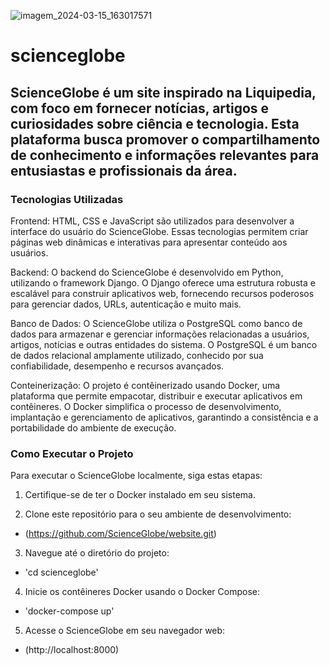 ![imagem_2024-03-15_163017571](https://github.com/NULL5506/scienceglobe/assets/64292548/732f6a9e-0953-448e-8761-0718664bcdc8)

# scienceglobe
## ScienceGlobe é um site inspirado na Liquipedia, com foco em fornecer notícias, artigos e curiosidades sobre ciência e tecnologia. Esta plataforma busca promover o compartilhamento de conhecimento e informações relevantes para entusiastas e profissionais da área.

### Tecnologias Utilizadas
Frontend: HTML, CSS e JavaScript são utilizados para desenvolver a interface do usuário do ScienceGlobe. Essas tecnologias permitem criar páginas web dinâmicas e interativas para apresentar conteúdo aos usuários.

Backend: O backend do ScienceGlobe é desenvolvido em Python, utilizando o framework Django. O Django oferece uma estrutura robusta e escalável para construir aplicativos web, fornecendo recursos poderosos para gerenciar dados, URLs, autenticação e muito mais.

Banco de Dados: O ScienceGlobe utiliza o PostgreSQL como banco de dados para armazenar e gerenciar informações relacionadas a usuários, artigos, notícias e outras entidades do sistema. O PostgreSQL é um banco de dados relacional amplamente utilizado, conhecido por sua confiabilidade, desempenho e recursos avançados.

Conteinerização: O projeto é contêinerizado usando Docker, uma plataforma que permite empacotar, distribuir e executar aplicativos em contêineres. O Docker simplifica o processo de desenvolvimento, implantação e gerenciamento de aplicativos, garantindo a consistência e a portabilidade do ambiente de execução.

### Como Executar o Projeto
Para executar o ScienceGlobe localmente, siga estas etapas:

1. Certifique-se de ter o Docker instalado em seu sistema.

2. Clone este repositório para o seu ambiente de desenvolvimento:
- (https://github.com/ScienceGlobe/website.git)
3. Navegue até o diretório do projeto:
- 'cd scienceglobe'
4. Inicie os contêineres Docker usando o Docker Compose:
- 'docker-compose up'
5. Acesse o ScienceGlobe em seu navegador web:
- (http://localhost:8000)



